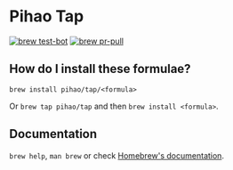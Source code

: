 # Pihao Tap

[![brew test-bot](https://github.com/pihao/homebrew-tap/actions/workflows/tests.yml/badge.svg)](https://github.com/pihao/homebrew-tap/actions/workflows/tests.yml)
[![brew pr-pull](https://github.com/pihao/homebrew-tap/actions/workflows/publish.yml/badge.svg)](https://github.com/pihao/homebrew-tap/actions/workflows/publish.yml)

## How do I install these formulae?

`brew install pihao/tap/<formula>`

Or `brew tap pihao/tap` and then `brew install <formula>`.

## Documentation

`brew help`, `man brew` or check [Homebrew's documentation](https://docs.brew.sh).
